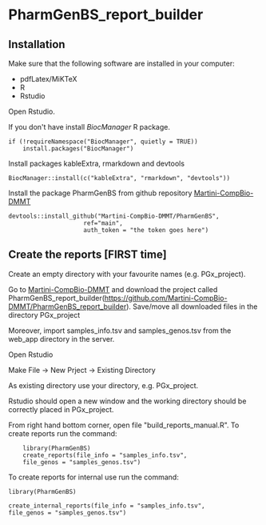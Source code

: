 # PharmGenBS_report_builder

## Installation
Make sure that the following software are installed in your computer:
 * pdfLatex/MiKTeX
 * R
 * Rstudio

Open Rstudio.

If you don't have install _BiocManager_ R package.

    if (!requireNamespace("BiocManager", quietly = TRUE))
        install.packages("BiocManager")

Install packages kableExtra, rmarkdown and devtools

    BiocManager::install(c("kableExtra", "rmarkdown", "devtools"))

Install the package PharmGenBS from github repository [Martini-CompBio-DMMT](https://github.com/Martini-CompBio-DMMT)

    devtools::install_github("Martini-CompBio-DMMT/PharmGenBS",
                         ref="main",
                         auth_token = "the token goes here")

## Create the reports [FIRST time]

Create an empty directory with your favourite names (e.g. PGx_project).

Go to [Martini-CompBio-DMMT](https://github.com/Martini-CompBio-DMMT) and download the project called PharmGenBS_report_builder(https://github.com/Martini-CompBio-DMMT/PharmGenBS_report_builder).
Save/move all downloaded files in the directory PGx_project

Moreover, import samples_info.tsv and samples_genos.tsv from the web_app directory in the server.

Open Rstudio

Make File -> New Prject -> Existing Directory

As existing directory use your directory, e.g. PGx_project.

Rstudio should open a new window and the working directory should be correctly placed in PGx_project.

From right hand bottom corner, open file "build_reports_manual.R".
To create reports run the command:

        library(PharmGenBS)
        create_reports(file_info = "samples_info.tsv",
        file_genos = "samples_genos.tsv")
        

To create reports for internal use run the command:
    
    library(PharmGenBS)

    create_internal_reports(file_info = "samples_info.tsv",
    file_genos = "samples_genos.tsv")

